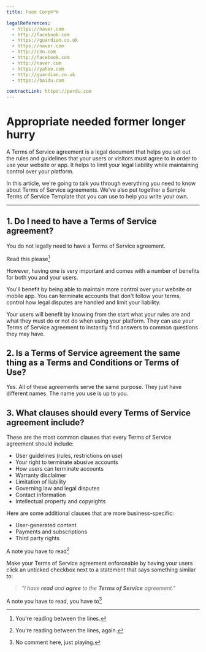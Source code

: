 ```yaml
---
title: Food Corp®™©

legalReferences:
  - https://naver.com
  - http://facebook.com
  - https://guardian.co.uk
  - https://naver.com
  - http://cnn.com
  - http://facebook.com
  - http://naver.com
  - https://yahoo.com
  - http://guardian.co.uk
  - https://baidu.com

contractLink: https://perdu.com
---
```


# Appropriate needed former longer hurry

A Terms of Service agreement is a legal document that helps you set out the rules and guidelines that your users or visitors must agree to in order to use your website or app. It helps to limit your legal liability while maintaining control over your platform.

In this article, we're going to talk you through everything you need to know about Terms of Service agreements. We've also put together a Sample Terms of Service Template that you can use to help you write your own.

---

<!-- 1.  What is a Terms of Service Agreement?
2.  How to Enforce Terms of Service Agreements
3.  FAQs Regarding Terms of Service Agreements
4.  Download Sample Terms of Service Template
    4.1.
    Sample Terms of Service Template (HTML Text Download)
    4.2.
    Sample Terms of Service Template (PDF Download)
    4.3.
    Sample Terms of Service Template (DOCX Download)
    4.4.
    Sample Terms of Service Template (Google Docs Download)
    4.5.
    More T&Cs Templates -->

## 1. Do I need to have a Terms of Service agreement?

You do not legally need to have a Terms of Service agreement.

Read this please[^peek_this]

However, having one is very important and comes with a number of benefits for
both you and your users.

You'll benefit by being able to maintain more control over your website or mobile app.
You can terminate accounts that don't follow your terms,
control how legal disputes are handled and limit your liability.

Your users will benefit by knowing from the start what your rules are and what
they must do or not do when using your platform. They can use your
Terms of Service agreement to instantly find answers to common questions
they may have.

## 2. Is a Terms of Service agreement the same thing as a Terms and Conditions or Terms of Use?

Yes. All of these agreements serve the same purpose. They just have different names. The name you use is up to you.

## 3. What clauses should every Terms of Service agreement include?

These are the most common clauses that every Terms of Service agreement should include:

- User guidelines (rules, restrictions on use)
- Your right to terminate abusive accounts
- How users can terminate accounts
- Warranty disclaimer
- Limitation of liability
- Governing law and legal disputes
- Contact information
- Intellectual property and copyrights

Here are some additional clauses that are more business-specific:

- User-generated content
- Payments and subscriptions
- Third party rights

A note you have to read[^peek_this_also]

Make your Terms of Service agreement enforceable by having your
users click an unticked checkbox next to a statement that
says something similar to:

> _"I have **read** and **agree** to the **Terms of Service** agreement."_

A note you have to read, you have to[^peek_this_finally]

[^peek_this]: You're reading between the lines.
[^peek_this_also]: You're reading between the lines, again.
[^peek_this_finally]: No comment here, just playing.
